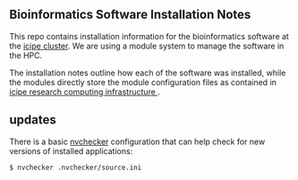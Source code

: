 ## Bioinformatics Software Installation Notes

This repo contains installation information for the bioinformatics software at the [icipe cluster](hpc01.icipe.org). We are using a module system to manage the software in the HPC. 

The installation notes outline how each of the software was installed, while the modules directly store the module configuration files as contained in 
[icipe research computing infrastructure ](http://hpc01.icipe.org/doku.php?id=wiki:list_of_software) .

## updates
There is a basic [nvchecker](https://github.com/lilydjwg/nvchecker) configuration that can help check for new versions of installed applications:

`$ nvchecker .nvchecker/source.ini`
